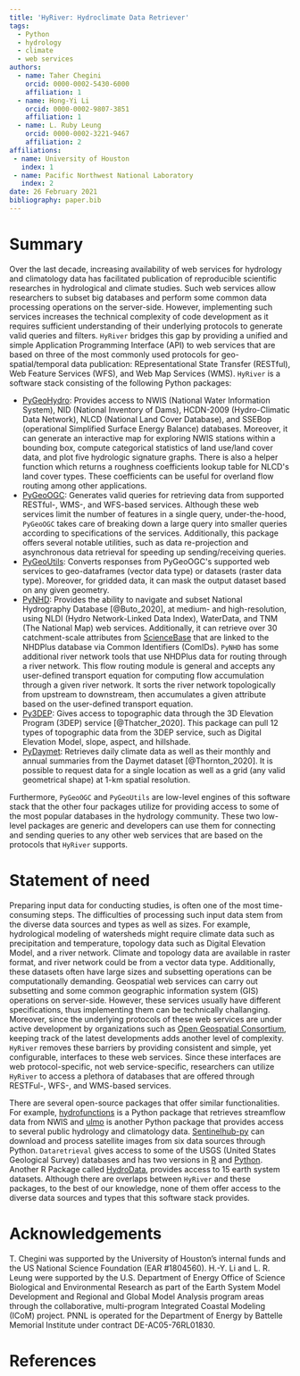 ```yaml
---
title: 'HyRiver: Hydroclimate Data Retriever'
tags:
  - Python
  - hydrology
  - climate
  - web services
authors:
  - name: Taher Chegini
    orcid: 0000-0002-5430-6000
    affiliation: 1
  - name: Hong-Yi Li
    orcid: 0000-0002-9807-3851
    affiliation: 1
  - name: L. Ruby Leung
    orcid: 0000-0002-3221-9467
    affiliation: 2
affiliations:
 - name: University of Houston
   index: 1
 - name: Pacific Northwest National Laboratory
   index: 2
date: 26 February 2021
bibliography: paper.bib
---
```


# Summary

Over the last decade, increasing availability of web services for hydrology and
climatology data has facilitated publication of reproducible scientific researches in hydrological
and climate studies. Such web services allow researchers to subset big databases and perform some
common data processing operations on the server-side. However, implementing such services increases
the technical complexity of code development as it requires sufficient understanding of their
underlying protocols to generate valid queries and filters. `HyRiver` bridges this gap
by providing a unified and simple Application Programming Interface (API) to web services that are
based on three of the most commonly used protocols for geo-spatial/temporal data publication:
REpresentational State Transfer (RESTful), Web Feature Services (WFS), and Web Map Services (WMS).
`HyRiver` is a software stack consisting of the following Python packages:

* [PyGeoHydro](https://github.com/cheginit/pygeohydro): Provides access to NWIS (National Water
  Information System), NID (National Inventory of Dams), HCDN-2009 (Hydro-Climatic Data Network),
  NLCD (National Land Cover Database), and SSEBop (operational Simplified Surface Energy Balance)
  databases. Moreover, it can generate an interactive map for exploring NWIS stations within a
  bounding box, compute categorical statistics of land use/land cover data, and plot five
  hydrologic signature graphs. There is also a helper function which returns a roughness
  coefficients lookup table for NLCD's land cover types. These coefficients can be
  useful for overland flow routing among other applications.
* [PyGeoOGC](https://github.com/cheginit/pygeoogc): Generates valid queries for retrieving data
  from supported RESTful-, WMS-, and WFS-based services. Although these web services limit
  the number of features in a single query, under-the-hood, `PyGeoOGC` takes care of breaking down
  a large query into smaller queries according to specifications of the services. Additionally,
  this package offers several notable utilities, such as data re-projection and asynchronous data
  retrieval for speeding up sending/receiving queries.
* [PyGeoUtils](https://github.com/cheginit/pygeoutils): Converts responses from PyGeoOGC's
  supported web services to geo-dataframes (vector data type) or datasets (raster data type).
  Moreover, for gridded data, it can mask the output dataset based on any given geometry.
* [PyNHD](https://github.com/cheginit/pynhd): Provides the ability to navigate and subset
  National Hydrography Database [@Buto_2020], at medium- and high-resolution, using NLDI (Hydro
  Network-Linked Data Index), WaterData, and TNM (The National Map) web services. Additionally,
  it can retrieve over 30 catchment-scale attributes from
  [ScienceBase](https://www.sciencebase.gov/catalog/item/5669a79ee4b08895842a1d47)
  that are linked to the NHDPlus database via Common Identifiers (ComIDs). `PyNHD` has some
  additional river network tools that use NHDPlus data for routing through a river network.
  This flow routing module is general and accepts any user-defined transport equation for
  computing flow accumulation through a given river network. It sorts the river network
  topologically from upstream to downstream, then accumulates a given attribute based on the
  user-defined transport equation.
* [Py3DEP](https://github.com/cheginit/py3dep): Gives access to topographic data through the
  3D Elevation Program (3DEP) service [@Thatcher_2020]. This package can pull 12 types of
  topographic data from the 3DEP service, such as Digital Elevation Model, slope, aspect, and
  hillshade.
* [PyDaymet](https://github.com/cheginit/pydaymet): Retrieves daily climate data as well as
  their monthly and annual summaries from the Daymet dataset [@Thornton_2020]. It is possible to
  request data for a single location as well as a grid (any valid geometrical shape) at 1-km
  spatial resolution.

Furthermore, `PyGeoOGC` and `PyGeoUtils` are low-level engines of this software stack that the
other four packages utilize for providing access to some of the most popular databases in the
hydrology community. These two low-level packages are generic and developers can use them for
connecting and sending queries to any other web services that are based on the protocols that
`HyRiver` supports.

# Statement of need

Preparing input data for conducting studies, is often one of the most time-consuming steps. The
difficulties of processing such input data stem from the diverse data sources and types as well as
sizes. For example, hydrological modeling of watersheds might require climate data such as
precipitation and temperature, topology data such as Digital Elevation Model, and a river network.
Climate and topology data are available in raster format, and river network could be from a vector
data type. Additionally, these datasets often have large sizes and subsetting operations can be
computationally demanding. Geospatial web services can carry out subsetting and some common
geographic information system (GIS) operations on server-side. However, these services usually have
different specifications, thus implementing them can be technically challanging. Moreover,
since the underlying protocols of these web services are under active development by organizations
such as [Open Geospatial Consortium](https://www.ogc.org), keeping track of the latest developments
adds another level of complexity. `HyRiver` removes these barriers by providing
consistent and simple, yet configurable, interfaces to these web services. Since these
interfaces are web protocol-specific, not web service-specific, researchers can utilize `HyRiver`
to access a plethora of databases that are offered through RESTFul-, WFS-, and WMS-based services.

There are several open-source packages that offer similar functionalities. For example,
[hydrofunctions](https://github.com/mroberge/hydrofunctions) is a Python package that retrieves
streamflow data from NWIS and [ulmo](https://github.com/ulmo-dev/ulmo) is another Python package
that provides access to several public hydrology and climatology data.
[Sentinelhub-py](https://github.com/sentinel-hub/sentinelhub-py) can download and process
satellite images from six data sources through Python. `Dataretrieval` gives access to some of
the USGS (United States Geological Survey) databases and has two versions in
[R](https://github.com/USGS-R/dataRetrieval) and [Python](https://github.com/USGS-python/dataretrieval).
Another R Package called [HydroData](https://github.com/mikejohnson51/HydroData), provides access
to 15 earth system datasets. Although there are overlaps between `HyRiver` and these packages,
to the best of our knowledge, none of them offer access to the diverse data sources and types
that this software stack provides.

# Acknowledgements

T. Chegini was supported by the University of Houston’s internal funds and the US National Science
Foundation (EAR #1804560). H.-Y. Li and L. R. Leung were supported by the U.S. Department of
Energy Office of Science Biological and Environmental Research as part of the Earth System Model
Development and Regional and Global Model Analysis program areas through the collaborative,
multi-program Integrated Coastal Modeling (ICoM) project. PNNL is operated for the Department of
Energy by Battelle Memorial Institute under contract DE-AC05-76RL01830.

# References
